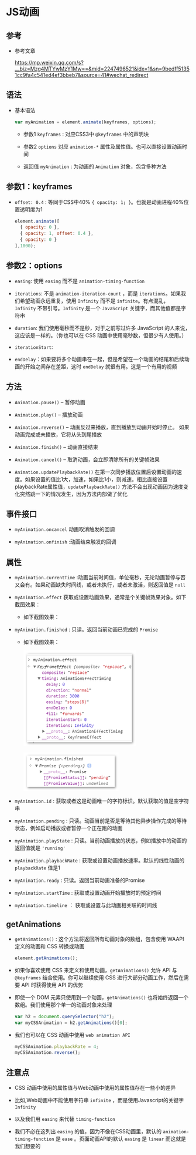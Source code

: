 # JS动画

## 参考

+ 参考文章

  <https://mp.weixin.qq.com/s?__biz=Mzg4MTYwMzY1Mw==&mid=2247496521&idx=1&sn=9bedff51351cc9fa4c541ed4ef3bbeb7&source=41#wechat_redirect>

## 语法

+ 基本语法

  ```js
  var myAnimation = element.animate(keyframes, options);
  ```

  + 参数1 `keyframes` : 对应CSS3中 `@keyframes` 中的声明块

  + 参数2 `options` 对应 `animation-*` 属性及属性值。也可以直接设置动画时间

  + 返回值 `myAnimation` : 为动画的 `Animation` 对象，包含多种方法

## 参数1：keyframes

+ `offset: 0.4` : 等同于CSS中40% `{ opacity: 1; }`。也就是动画进程40%位置透明度为1

  ```js
  element.animate([
    { opacity: 0 },
    { opacity: 1, offset: 0.4 },
    { opacity: 0 }
  ],1000);
  ```

## 参数2：options

+ `easing`: 使用 `easing` 而不是 `animation-timing-function`

+ `iterations`: 不是 `animation-iteration-count` ，而是 `iterations`。如果我们希望动画永远重复，使用 `Infinity` 而不是 `infinite`。有点混乱， `Infinity` 不带引号。`Infinity` 是一个 `JavaScript` 关键字，而其他值都是字符串

+ `duration`: 我们使用毫秒而不是秒，对于之前写过许多 JavaScript 的人来说，这应该是一样的。（你也可以在 CSS 动画中使用毫秒数，但很少有人使用。）

+ `iterationStart`:

+ `endDelay`：如果要将多个动画串在一起，但是希望在一个动画的结尾和后续动画的开始之间存在差距，这时 `endDelay` 就很有用。这是一个有用的视频

## 方法

+ `Animation.pause()` – 暂停动画

+ `Animation.play()` – 播放动画

+ `Animation.reverse()` – 动画反过来播放，直到播放到动画开始时停止。 如果动画完成或未播放，它将从头到尾播放

+ `Animation.finish()` – 动画直接结束

+ `Animation.cancel()` – 取消动画，会立即清除所有的关键帧效果

+ `Animation.updatePlaybackRate()` 在第一次同步播放位置后设置动画的速度。如果设置的值比1大，加速，如果比1小，则减速。相比直接设置playbackRate属性值，`updatePlaybackRate()` 方法不会出现动画因为速度变化突然跳一下的情况发生，因为方法内部做了优化

## 事件接口

+ `myAnimation.oncancel` 动画取消触发的回调

+ `myAnimation.onfinish` :动画结束触发的回调

## 属性

+ `myAnimation.currentTime` :动画当前时间值，单位毫秒，无论动画暂停与否又会有。如果动画缺失时间线，或者未执行，或者未激活，则返回值是 `null`

+ `myAnimation.effect` 获取或设置动画效果，通常是个关键帧效果对象。如下截图效果：

  + 如下截图效果：

+ `myAnimation.finished` : 只读。返回当前动画已完成的 `Promise`

  + 如下截图效果：

      ![myAnimation.effect](image/myAnimation.effect.png)

      ![myAnimation.finished](image/myAnimation.finished.png)

+ `myAnimation.id` : 获取或者这是动画唯一的字符标识。默认获取的值是空字符串

+ `myAnimation.pending` : 只读。动画当前是否是等待其他异步操作完成的等待状态，例如启动播放或者暂停一个正在跑的动画

+ `myAnimation.playState` : 只读。当前动画播放的状态，例如播放中的动画的返回值就是 `'running'`

+ `myAnimation.playbackRate` : 获取或设置动画播放速率。默认的线性动画的 `playbackRate` 值是1

+ `myAnimation.ready` : 只读。返回当前动画准备的Promise

+ `myAnimation.startTime` : 获取或设置动画开始播放时的预定时间

+ `myAnimation.timeline` ： 获取或设置与此动画相关联的时间线

## getAnimations

+ `getAnimations()` : 这个方法将返回所有动画对象的数组，包含使用 WAAPI 定义的动画和 CSS 转换或动画

  ```js
  element.getAnimations();
  ```

+ 如果你喜欢使用 CSS 来定义和使用动画，`getAnimations()` 允许 API 与 `@keyframes` 结合使用。你可以继续使用 CSS 进行大部分动画工作，然后在需要 API 时获得使用 API 的优势

+ 即使一个 DOM 元素只使用到一个动画，`getAnimations()` 也将始终返回一个数组。我们使用那个单一的动画对象来处理

  ```js
  var h2 = document.querySelector("h2");
  var myCSSAnimation = h2.getAnimations()[0];
  ```

+ 我们也可以在 CSS 动画中使用 `web animation API`

  ```js
  myCSSAnimation.playbackRate = 4;
  myCSSAnimation.reverse();
  ```

## 注意点

+ CSS 动画中使用的属性值与Web动画中使用的属性值存在一些小的差异

+ 比如,Web动画中不能使用字符串 `infinite` ，而是使用Javascript的关键字 `Infinity`

+ 以及我们用 `easing` 来代替 `timing-function`

+ 我们不必在这列出 `easing` 的值，因为不像在CSS动画里，默认的 `animation-timing-function` 是 `ease` 。页面动画API的默认 `easing` 是 `linear` 而这就是我们想要的
